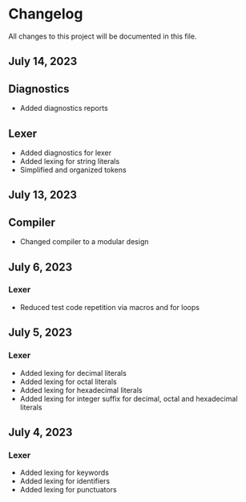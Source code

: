 # Changelog

All changes to this project will be documented in this file.

## July 14, 2023

## Diagnostics

- Added diagnostics reports

## Lexer

- Added diagnostics for lexer
- Added lexing for string literals
- Simplified and organized tokens

## July 13, 2023

## Compiler

- Changed compiler to a modular design

## July 6, 2023

### Lexer

- Reduced test code repetition via macros and for loops

## July 5, 2023

### Lexer

- Added lexing for decimal literals
- Added lexing for octal literals
- Added lexing for hexadecimal literals
- Added lexing for integer suffix for decimal, octal and hexadecimal literals

## July 4, 2023

### Lexer

- Added lexing for keywords
- Added lexing for identifiers
- Added lexing for punctuators
